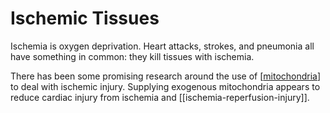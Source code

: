 # Ischemic Tissues

Ischemia is oxygen deprivation.  Heart attacks, strokes, and pneumonia all have something in common: they kill tissues with ischemia.

There has been some promising research around the use of [[mitochondria]] to deal with ischemic injury.  Supplying exogenous mitochondria appears to reduce cardiac injury from ischemia and [[ischemia-reperfusion-injury]].

[//begin]: # "Autogenerated link references for markdown compatibility"
[mitochondria]: mitochondria "Mitochondria"
[//end]: # "Autogenerated link references"